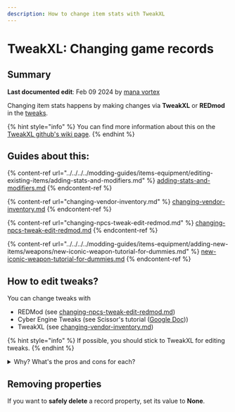 ```yaml
---
description: How to change item stats with TweakXL
---
```


# TweakXL: Changing game records

## Summary

**Last documented edit**: Feb 09 2024 by [mana vortex](https://app.gitbook.com/u/NfZBoxGegfUqB33J9HXuCs6PVaC3 "mention")

Changing item stats happens by making changes via **TweakXL** or **REDmod** in the [tweaks](../../../tweaks/tweaks/ "mention").

{% hint style="info" %}
You can find more information about this on the [TweakXL github's wiki page](https://github.com/psiberx/cp2077-tweak-xl/wiki/YAML-Tweaks).
{% endhint %}

## Guides about this:

{% content-ref url="../../../../modding-guides/items-equipment/editing-existing-items/adding-stats-and-modifiers.md" %}
[adding-stats-and-modifiers.md](../../../../modding-guides/items-equipment/editing-existing-items/adding-stats-and-modifiers.md)
{% endcontent-ref %}

{% content-ref url="changing-vendor-inventory.md" %}
[changing-vendor-inventory.md](changing-vendor-inventory.md)
{% endcontent-ref %}

{% content-ref url="changing-npcs-tweak-edit-redmod.md" %}
[changing-npcs-tweak-edit-redmod.md](changing-npcs-tweak-edit-redmod.md)
{% endcontent-ref %}

{% content-ref url="../../../../modding-guides/items-equipment/adding-new-items/weapons/new-iconic-weapon-tutorial-for-dummies.md" %}
[new-iconic-weapon-tutorial-for-dummies.md](../../../../modding-guides/items-equipment/adding-new-items/weapons/new-iconic-weapon-tutorial-for-dummies.md)
{% endcontent-ref %}

## How to edit tweaks?

You can change tweaks with&#x20;

* REDMod (see [changing-npcs-tweak-edit-redmod.md](changing-npcs-tweak-edit-redmod.md "mention"))
* Cyber Engine Tweaks (see Scissor's tutorial ([Google Doc](https://docs.google.com/document/d/1pPN_RiluE-4PwGWOxdEVOegfBEaEsd5APHndr82FdPo/edit)))
* &#x20;TweakXL (see [changing-vendor-inventory.md](changing-vendor-inventory.md "mention"))

{% hint style="info" %}
If possible, you should stick to TweakXL for editing tweaks.
{% endhint %}

<details>

<summary>Why? What's the pros and cons for each?</summary>

[psiberx says](https://discord.com/channels/717692382849663036/953004282142163014/1177462646937763850):&#x20;

it's mostly preference but there are real advantages of TweakXL:

* proper record creation and cloning with all properties
* proper hot reload with rolling back to initial state, and not just reapplying your mod changes on top of previous run
* it's much faster when used for declarative tweaks and even for scripts (I did some optimizations for CET which reduced loading times 20x, but it needs more; for reference if we convert just the existing clothing mods to CET it'll increase game launch time in minutes)
* easier to work with arrays
* can create new stats

REDMod can do the same, but doesn't offer you [hot reload](../../../modding-tools/redhottools/rht-hot-reload.md) features.

</details>

## Removing properties

If you want to **safely delete** a record property, set its value to **None**.&#x20;
